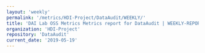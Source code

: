 ```yaml
---
layout: 'weekly'
permalink: '/metrics/HDI-Project/DataAudit/WEEKLY/'
title: 'DAI Lab OSS Metrics Metrics report for DataAudit | WEEKLY-REPORT-2019-05-19'
organization: 'HDI-Project'
repository: 'DataAudit'
current_date: '2019-05-19'
---
```

